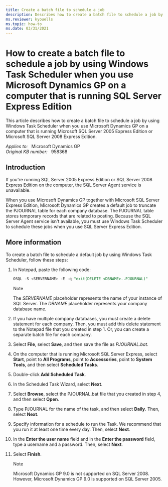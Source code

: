 ```yaml
---
title: Create a batch file to schedule a job
description: Describes how to create a batch file to schedule a job by using Windows Task Scheduler.
ms.reviewer: kyouells
ms.topic: how-to
ms.date: 03/31/2021
---
```

# How to create a batch file to schedule a job by using Windows Task Scheduler when you use Microsoft Dynamics GP on a computer that is running SQL Server Express Edition

This article describes how to create a batch file to schedule a job by using Windows Task Scheduler when you use Microsoft Dynamics GP on a computer that is running Microsoft SQL Server 2005 Express Edition or Microsoft SQL Server 2008 Express Edition.

_Applies to:_ &nbsp; Microsoft Dynamics GP  
_Original KB number:_ &nbsp; 958368

## Introduction

If you're running SQL Server 2005 Express Edition or SQL Server 2008 Express Edition on the computer, the SQL Server Agent service is unavailable.

When you use Microsoft Dynamics GP together with Microsoft SQL Server Express Edition, Microsoft Dynamics GP creates a default job to truncate the PJOURNAL table for each company database. The PJOURNAL table stores temporary records that are related to posting. Because the SQL Server Agent service isn't available, you must use Windows Task Scheduler to schedule these jobs when you use SQL Server Express Edition.

## More information

To create a batch file to schedule a default job by using Windows Task Scheduler, follow these steps:

1. In Notepad, paste the following code:

    ```sql
    OSQL -S <SERVERNAME> -E -q "exit(DELETE <DBNAME>..PJOURNAL)"
    ```

    > [!NOTE]
    > The *SERVERNAME* placeholder represents the name of your instance of SQL Server. The *DBNAME* placeholder represents your company database name.

2. If you have multiple company databases, you must create a delete statement for each company. Then, you must add this delete statement to the Notepad file that you created in step 1. Or, you can create a separate batch file for each company.
3. Select **File**, select **Save**, and then save the file as *PJOURNAL.bat*.
4. On the computer that is running Microsoft SQL Server Express, select **Start**, point to **All Programs**, point to **Accessories**, point to **System Tools**, and then select **Scheduled Tasks**.
5. Double-click **Add Scheduled Task**.
6. In the Scheduled Task Wizard, select **Next**.
7. Select **Browse**, select the PJOURNAL.bat file that you created in step 4, and then select **Open**.
8. Type PJOURNAL for the name of the task, and then select **Daily**. Then, select **Next**.
9. Specify information for a schedule to run the Task. We recommend that you run it at least one time every day. Then, select **Next**.
10. In the **Enter the user name** field and in the **Enter the password** field, type a username and a password. Then, select **Next**.
11. Select **Finish**.
    > [!NOTE]
    > Microsoft Dynamics GP 9.0 is not supported on SQL Server 2008. However, Microsoft Dynamics GP 9.0 is supported on SQL Server 2005.
